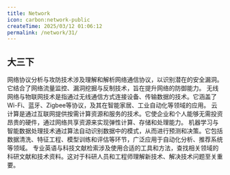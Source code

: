 ```yaml
---
title: Network
icon: carbon:network-public
createTime: 2025/03/12 01:06:12
permalink: /network/31/
---
```

## 大三下

<CardGrid>
  <LinkCard title="😀 网络协议分析与攻防技术" href="/network/0krrgnaf/">网络协议分析与攻防技术涉及理解和解析网络通信协议，以识别潜在的安全漏洞。它结合了网络流量监控、漏洞挖掘与反制技术，旨在提升网络的防御能力。</LinkCard>
  <LinkCard title="😄 无线网络与物联网技术" href="/network/57j0dndx/">无线网络与物联网技术是指通过无线通信方式连接设备、传输数据的技术。它涵盖了Wi-Fi、蓝牙、Zigbee等协议，及其在智能家居、工业自动化等领域的应用。</LinkCard>
  <LinkCard title="😆 云计算技术" href="/network/wqqi33ee/">云计算是通过互联网提供按需计算资源和服务的技术。它使企业和个人能够无需投资昂贵的硬件，通过网络共享资源来实现弹性计算、存储和处理能力。</LinkCard>
  <LinkCard title="☺️ 机器学习" href="/network/fuy9n8d7/">机器学习与智能数据处理技术通过算法自动识别数据中的模式，从而进行预测和决策。它包括数据清洗、特征工程、模型训练和评估等环节，广泛应用于自动化分析、推荐系统等领域。</LinkCard>
  <LinkCard title="🙂 专业英语" href="/network/4ud798sy/">专业英语与科技文献检索涉及使用合适的工具和方法，查找相关领域的科研文献和技术资料。这对于科研人员和工程师理解新技术、解决技术问题至关重要。</LinkCard>  
</CardGrid>